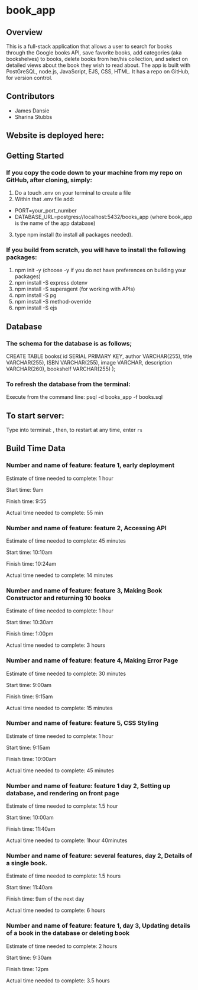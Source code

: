 # book_app 
## Overview
This is a full-stack application that allows a user to search for books through the Google books API, save favorite books, add categories (aka bookshelves) to books, delete books from her/his collection, and select on detailed views about the book they wish to read about. The app is built with PostGreSQL, node.js, JavaScript, EJS, CSS, HTML. It has a repo on GitHub, for version control. 

## Contributors
* James Dansie
* Sharina Stubbs

## Website is deployed here:


## Getting Started
### If you copy the code down to your machine from my repo on GitHub, after cloning, simply:
1. Do a touch .env on your terminal to create a file
2. Within that .env file add:
* PORT=your_port_number
* DATABASE_URL=postgres://localhost:5432/books_app (where book_app is the name of the app database)
3. type npm install (to install all packages needed).

### If you build from scratch, you will have to install the following packages: 
1. npm init -y (choose -y if you do not have preferences on building your packages)
2. npm install -S express dotenv
3. npm install -S superagent (for working with APIs)
4. npm install -S pg 
5. npm install -S method-override 
6. npm install -S ejs

## Database
### The schema for the database is as follows;
CREATE TABLE books(
  id SERIAL PRIMARY KEY,
  author VARCHAR(255),
  title VARCHAR(255),
  ISBN VARCHAR(255),
  image VARCHAR,
  description VARCHAR(260),
  bookshelf VARCHAR(255)
);

### To refresh the database from the terminal:
Execute from the command line: psql -d books_app -f books.sql

## To start server:
Type into terminal: <nodemon>, then, to restart at any time, enter `rs`

## Build Time Data
### Number and name of feature: feature 1, early deployment

Estimate of time needed to complete: 1 hour

Start time: 9am

Finish time: 9:55

Actual time needed to complete: 55 min

### Number and name of feature: feature 2, Accessing API

Estimate of time needed to complete: 45 minutes

Start time: 10:10am

Finish time: 10:24am

Actual time needed to complete: 14 minutes

### Number and name of feature: feature 3, Making Book Constructor and returning 10 books

Estimate of time needed to complete: 1 hour

Start time: 10:30am

Finish time: 1:00pm

Actual time needed to complete: 3 hours

### Number and name of feature: feature 4, Making Error Page

Estimate of time needed to complete: 30 minutes

Start time: 9:00am

Finish time: 9:15am

Actual time needed to complete: 15 minutes

### Number and name of feature: feature 5, CSS Styling

Estimate of time needed to complete: 1 hour

Start time: 9:15am

Finish time: 10:00am

Actual time needed to complete: 45 minutes

### Number and name of feature: feature 1 day 2, Setting up database, and rendering on front page

Estimate of time needed to complete: 1.5 hour

Start time: 10:00am

Finish time: 11:40am

Actual time needed to complete: 1hour 40minutes

### Number and name of feature: several features, day 2, Details of a single book.

Estimate of time needed to complete: 1.5 hours

Start time: 11:40am

Finish time: 9am of the next day

Actual time needed to complete: 6 hours 

### Number and name of feature: feature 1, day 3, Updating details of a book in the database or deleting book

Estimate of time needed to complete: 2 hours 

Start time: 9:30am

Finish time: 12pm

Actual time needed to complete: 3.5 hours
